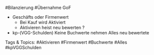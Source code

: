 #Bilanzierung #Übernahme GoF
  - Geschäfts oder Firmenwert
    - Bei Kauf wird Aktiviert
    - Aktivieren heist neu bewerten ?
  - kp-(VGG-Schulden)
 Keine Buchwerte nehmen
 Alles neu bewertete 

   Tags & Topics:
   #Aktivieren
   #Firmenwert
   #Buchwerte
   #Alles
   #kpVGGSchulden
